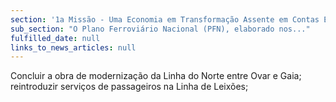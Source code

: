 ```yaml
---
section: '1a Missão - Uma Economia em Transformação Assente em Contas Equilibradas'
sub_section: "O Plano Ferroviário Nacional (PFN), elaborado nos..."
fulfilled_date: null
links_to_news_articles: null
---
```


Concluir a obra de modernização da Linha do Norte entre Ovar e Gaia; reintroduzir serviços de passageiros na Linha de Leixões;